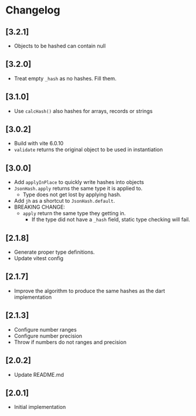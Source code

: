 # Changelog

## [3.2.1]

- Objects to be hashed can contain null

## [3.2.0]

- Treat empty `_hash` as no hashes. Fill them.

## [3.1.0]

- Use `calcHash()` also hashes for arrays, records or strings

## [3.0.2]

- Build with vite 6.0.10
- `validate` returns the original object to be used in instantiation

## [3.0.0]

- Add `applyInPlace` to quickly write hashes into objects
- `JsonHash.apply` returns the same type it is applied to.
  - Type does not get lost by applying hash.
- Add `jh` as a shortcut to `JsonHash.default`.
- BREAKING CHANGE:
  - `apply` return the same type they getting in.
    - If the type did not have a `_hash` field, static type checking will fail.

## [2.1.8]

- Generate proper type definitions.
- Update vitest config

## [2.1.7]

- Improve the algorithm to produce the same hashes as the dart implementation

## [2.1.3]

- Configure number ranges
- Configure number precision
- Throw if numbers do not ranges and precision

## [2.0.2]

- Update README.md

## [2.0.1]

- Initial implementation
